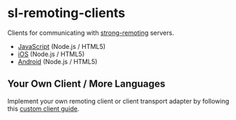 # sl-remoting-clients

Clients for communicating with [strong-remoting](https://github.com/strongloop/strong-remoting) servers.

 - [JavaScript](js) (Node.js / HTML5)
 - [iOS](js) (Node.js / HTML5)
 - [Android](js) (Node.js / HTML5)
 
## Your Own Client / More Languages

Implement your own remoting client or client transport adapter by following this [custom client guide](custom-client.md).


 
